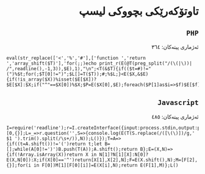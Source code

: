<div dir=rtl>

# تاوتۆکەرێکی بچووکی لیسپ
## `PHP`
ئەژماری پیتەکان: ٣٦٤

</div>

```
eval(str_replace(['<','%','#'],['function ','return ','array_shift($T)'],'for(;;)echo print_r(E(@T(preg_split("/(\(|\))| /",readline(),-1,3)),$E),1),"\n";<T(&$T){if(($t=#)!="(")%$t;for(;$T[0]!=")";$L[]=T($T));#;%$L;}<E($X,&$E){if(!is_array($X))%isset($E[$X])?$E[$X]:$X;if("^"==$X[0])%$X;$P=E($X[0],$E);foreach($P[1]as$i=>$f)$E[$f]=E($X[$i+1],$E);%E($P[2],$E);}'));
```

<div dir=rtl>

## `Javascript`
ئەژماری پیتەکان: ٤٨٥

</div>

```
I=require('readline');r=I.createInterface({input:process.stdin,output:process.stdout});N=[0,{}];L=_=>r.question('',S=>{console.log(E(T(S.replace(/([\(\)])/g,' $1 ').trim().split(/\s+/)),N));L()});T=A=>{if((t=A.shift())!='(')return t;let B=[];while(A[0]!=')')B.push(T(A));A.shift();return B};E=(X,N)=>{if(!Array.isArray(X))return X in N[1]?N[1][X]:N[0]?E(X,N[0]):X;if(X[0]=='^')return[X[1],X[2],N];F=E(X.shift(),N);M=[F[2],{}];for(i in F[0])M[1][F[0][i]]=E(X[i],N);return E(F[1],M)};L()
```
